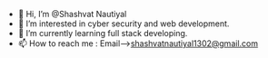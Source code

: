 - 👋 Hi, I’m @Shashvat Nautiyal
- 👀 I’m interested in cyber security and web development.
- 🌱 I’m currently learning full stack developing. 
- 📫 How to reach me : Email-->shashvatnautiyal1302@gmail.com


